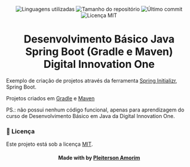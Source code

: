 <!-- Badges session -->
<p align="center">  
  <!-- languages -->
  <img src="https://img.shields.io/github/languages/count/pleiterson/java-basico-projetos-spring-boot?style=social" alt="Linguagens utilizadas">
  <!-- repo size -->
  <img src="https://img.shields.io/github/repo-size/Pleiterson/java-basico-projetos-spring-boot?style=social" alt="Tamanho do repositório">
  <!-- last commit -->
  <img src="https://img.shields.io/github/last-commit/Pleiterson/java-basico-projetos-spring-boot?style=social" alt="Último commit">
  <!-- licence MIT -->
  <img src="https://img.shields.io/github/license/Pleiterson/java-basico-projetos-spring-boot?style=social" alt="Licença MIT">
</p>


<!--About session-->
<h1 align="center">Desenvolvimento Básico Java<br>Spring Boot (Gradle e Maven)<br>Digital Innovation One</h1>

Exemplo de criação de projetos através da ferramenta [Spring Initializr](https://start.spring.io/), Spring Boot.

Projetos criados em [Gradle](https://gradle.org/releases/) e [Maven](https://maven.apache.org/download.cgi)

PS.: não possui nenhum código funcional, apenas para aprendizagem do curso de Desenvolvimento Básico em Java da Digital Innovation One.


<!--License session-->
<h3>📝 Licença</h3>

Este projeto está sob a licença [MIT](./LICENSE).


<!--Bottom session-->
<h4 align=center>Made with by <a href="https://www.linkedin.com/in/pleiterson">Pleiterson Amorim</a></h4>
